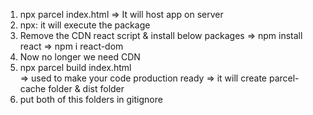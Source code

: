 1. npx parcel index.html
   => It will host app on server
2. npx: it will execute the package
3. Remove the CDN react script & install below packages
   => npm install react
   => npm i react-dom
4. Now no longer we need CDN
5. npx parcel build index.html  
   => used to make your code production ready
   => it will create parcel-cache folder & dist folder
6. put both of this folders in gitignore
